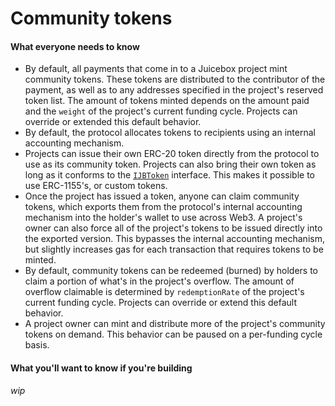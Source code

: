 # Community tokens

#### What everyone needs to know

* By default, all payments that come in to a Juicebox project mint community tokens. These tokens are distributed to the contributor of the payment, as well as to any addresses specified in the project's reserved token list. The amount of tokens minted depends on the amount paid and the `weight` of the project's current funding cycle. Projects can override or extended this default behavior.
* By default, the protocol allocates tokens to recipients using an internal accounting mechanism.
* Projects can issue their own ERC-20 token directly from the protocol to use as its community token. Projects can also bring their own token as long as it conforms to the [`IJBToken`](../../specifications/interfaces/ijbtoken.md) interface. This makes it possible to use ERC-1155's, or custom tokens. 
* Once the project has issued a token, anyone can claim community tokens, which exports them from the protocol's internal accounting mechanism into the holder's wallet to use across Web3. A project's owner can also force all of the project's tokens to be issued directly into the exported version. This bypasses the internal accounting mechanism, but slightly increases gas for each transaction that requires tokens to be minted.
* By default, community tokens can be redeemed (burned) by holders to claim a portion of what's in the project's overflow. The amount of overflow claimable is determined by `redemptionRate` of the project's current funding cycle. Projects can override or extend this default behavior.
* A project owner can mint and distribute more of the project's community tokens on demand. This behavior can be paused on a per-funding cycle basis.

#### What you'll want to know if you're building

_wip_